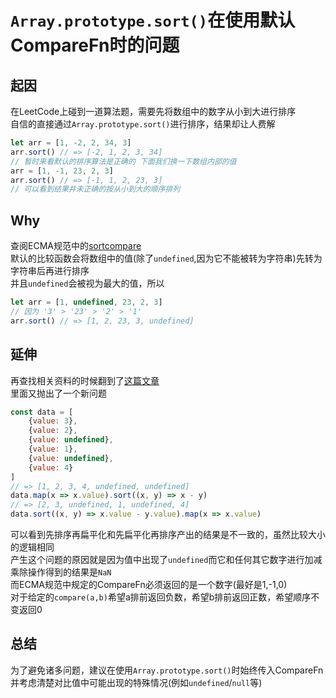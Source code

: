 # `Array.prototype.sort()`在使用默认CompareFn时的问题

## 起因
在LeetCode上碰到一道算法题，需要先将数组中的数字从小到大进行排序  
自信的直接通过`Array.prototype.sort()`进行排序，结果却让人费解  
```js
let arr = [1, -2, 2, 34, 3]
arr.sort() // => [-2, 1, 2, 3, 34]
// 暂时来看默认的排序算法是正确的 下面我们换一下数组内部的值
arr = [1, -1, 23, 2, 3]
arr.sort() // => [-1, 1, 2, 23, 3]
// 可以看到结果并未正确的按从小到大的顺序排列
```

## Why
查阅ECMA规范中的[sortcompare](http://www.ecma-international.org/ecma-262/6.0/#sec-sortcompare)  
默认的比较函数会将数组中的值(除了`undefined`,因为它不能被转为字符串)先转为字符串后再进行排序  
并且`undefined`会被视为最大的值，所以
```js
let arr = [1, undefined, 23, 2, 3]
// 因为 '3' > '23' > '2' > '1' 
arr.sort() // => [1, 2, 23, 3, undefined]
```

## 延伸
再查找相关资料的时候翻到了[这篇文章](https://segmentfault.com/a/1190000010630780)  
里面又抛出了一个新问题
```js
const data = [
	{value: 3}, 
	{value: 2}, 
	{value: undefined}, 
	{value: 1}, 
	{value: undefined}, 
	{value: 4}
]
// => [1, 2, 3, 4, undefined, undefined]
data.map(x => x.value).sort((x, y) => x - y)
// => [2, 3, undefined, 1, undefined, 4]
data.sort((x, y) => x.value - y.value).map(x => x.value)
```
可以看到先排序再扁平化和先扁平化再排序产出的结果是不一致的，虽然比较大小的逻辑相同  
产生这个问题的原因就是因为值中出现了`undefined`而它和任何其它数字进行加减乘除操作得到的结果是`NaN`  
而ECMA规范中规定的CompareFn必须返回的是一个数字(最好是1,-1,0)  
对于给定的`compare(a,b)`希望a排前返回负数，希望b排前返回正数，希望顺序不变返回0  

## 总结
为了避免诸多问题，建议在使用`Array.prototype.sort()`时始终传入CompareFn  
并考虑清楚对比值中可能出现的特殊情况(例如`undefined`/`null`等)
